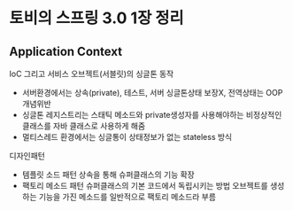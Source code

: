 # 토비의 스프링 3.0 1장 정리 
## Application Context
IoC 그리고 서비스 오브젝트(서블릿)의 싱글톤 동작
- 서버환경에서는 상속(private), 테스트, 서버 싱글톤상태 보장X, 전역상태는 OOP 개념위반
- 싱글톤 레지스트리는 스태틱 메소드와 private생성자를 사용해야하는 비정상적인 클래스를 자바 클래스로 사용하게 해줌
- 멀티스레드 환경에서는 싱글통이 상태정보가 없는 stateless 방식

디자인패턴
- 템플릿 소드 패턴
 상속을 통해 슈퍼클래스의 기능 확장
- 팩토리 메소드 패턴
 슈퍼클래스의 기본 코드에서 독립시키는 방법
 오브젝트를 생성하는 기능을 가진 메소드를 일반적으로 팩토리 메소드라 부름
 

